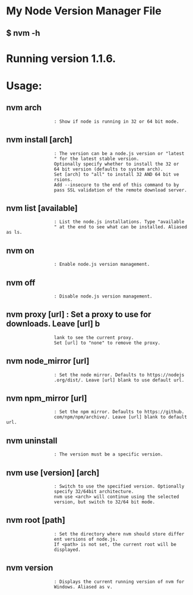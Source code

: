 # My Node Version Manager File

## $ nvm -h

# Running version 1.1.6.

# Usage:

##   nvm arch 
                      : Show if node is running in 32 or 64 bit mode.
##  nvm install <version> [arch]
                      : The version can be a node.js version or "latest
                      " for the latest stable version.
                      Optionally specify whether to install the 32 or
                      64 bit version (defaults to system arch).
                      Set [arch] to "all" to install 32 AND 64 bit ve
                      rsions.
                      Add --insecure to the end of this command to by
                      pass SSL validation of the remote download server.
##  nvm list [available]
                      : List the node.js installations. Type "available
                      " at the end to see what can be installed. Aliased as ls.
##  nvm on 
                      : Enable node.js version management.
##  nvm off 
                      : Disable node.js version management.
##  nvm proxy [url]   : Set a proxy to use for downloads. Leave [url] b
                      lank to see the current proxy.
                      Set [url] to "none" to remove the proxy.
##  nvm node_mirror [url] 
                      : Set the node mirror. Defaults to https://nodejs
                      .org/dist/. Leave [url] blank to use default url.
##  nvm npm_mirror [url] 
                      : Set the npm mirror. Defaults to https://github.
                      com/npm/npm/archive/. Leave [url] blank to default url.
##  nvm uninstall <version>
                      : The version must be a specific version.
##  nvm use [version] [arch]
                      : Switch to use the specified version. Optionally
                      specify 32/64bit architecture.
                      nvm use <arch> will continue using the selected
                      version, but switch to 32/64 bit mode.
##  nvm root [path] 
                      : Set the directory where nvm should store differ
                      ent versions of node.js.
                      If <path> is not set, the current root will be
                      displayed.
##  nvm version 
                      : Displays the current running version of nvm for
                      Windows. Aliased as v.
